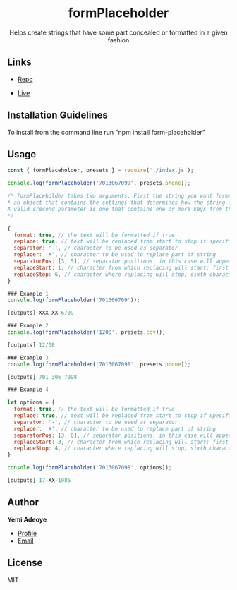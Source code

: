 <h1 align="center">formPlaceholder</h1>

<p align="center">Helps create strings that have some part concealed or formatted in a given fashion</p>

## Links

- [Repo](https://github.com/yemi-adeoye/formPlaceholder 'Badbank FullStack Repo')

- [Live](https://registry.npmjs.org/form-placeholder 'Live View')

## Installation Guidelines

To install from the command line run "npm install form-placeholder"

## Usage

```Javascript
const { formPlaceholder, presets } = require('./index.js');

console.log(formPlaceholder('7013067099', presets.phone));

/* formPlaceholder takes two arguments. First the string you want formatted and the second
* an object that contains the settings that determines how the string is formatted.
A valid srecond parameter is one that contains one or more keys from the following object
*/

{
  format: true, // the text will be formatted if true
  replace: true, // text will be replaced from start to stop if specified
  separator: '-', // character to be used as separator
  replacer: 'X', // character to be used to replace part of string
  separatorPos: [3, 5], // separator positions: in this case will appearm after the third and fifth character
  replaceStart: 1, // character from which replacing will start; first character here
  replaceStop: 6, // character where replacing will stop; sixth character here. Note that you count the     separators too for the positioning of the replacer
}

### Example 1
console.log(formPlaceholder('701306709'));

[outputs] XXX-XX-6709

### Example 2
console.log(formPlaceholder('1208', presets.ccv));

[outputs] 12/08

### Example 3
console.log(formPlaceholder('7013067098', presets.phone));

[outputs] 701 306 7098

### Example 4

let options = {
  format: true, // the text will be formatted if true
  replace: true, // text will be replaced from start to stop if specified
  separator: '-', // character to be used as separator
  replacer: 'X', // character to be used to replace part of string
  separatorPos: [3, 6], // separator positions: in this case will appearm after the third and fifth character
  replaceStart: 3, // character from which replacing will start; first character here
  replaceStop: 4, // character where replacing will stop; sixth character here. Note that you count the     separators too for the positioning of the replacer
}

console.log(formPlaceholder('7013067098', options));

[outputs] 17-XX-1986
```

## Author

**Yemi Adeoye**

- [Profile](https://github.com/yemi-adeoye 'Yemi Adeoye')
- [Email](mailto:adeyemi_adeoye@hotmail.com?subject=Hi 'Hi!')

## License

MIT
